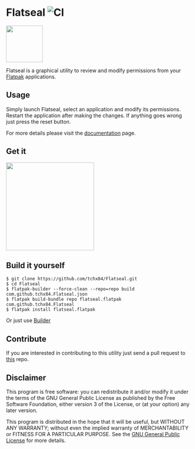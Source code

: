 # Flatseal ![CI](https://github.com/tchx84/Flatseal/workflows/CI/badge.svg)

<img height="100" src="https://github.com/tchx84/Flatseal/blob/master/data/icons/com.github.tchx84.Flatseal.svg">

Flatseal is a graphical utility to review and modify permissions from your [Flatpak](https://flatpak.org/) applications.

## Usage

Simply launch Flatseal, select an application and modify its permissions. Restart the application after making the changes. If anything goes wrong just press the reset button.

For more details please visit the [documentation](./DOCUMENTATION.md) page.

## Get it

[<img width="240" src="https://flathub.org/assets/badges/flathub-badge-i-en.png">](https://flathub.org/apps/details/com.github.tchx84.Flatseal)

## Build it yourself

```
$ git clone https://github.com/tchx84/Flatseal.git
$ cd Flatseal
$ flatpak-builder --force-clean --repo=repo build com.github.tchx84.Flatseal.json
$ flatpak build-bundle repo flatseal.flatpak com.github.tchx84.Flatseal
$ flatpak install flatseal.flatpak
```

Or just use [Builder](https://flathub.org/apps/details/org.gnome.Builder)

## Contribute

If you are interested in contributing to this utility just send a pull request to [this](https://github.com/tchx84/Flatseal) repo.

## Disclaimer

This program is free software: you can redistribute it and/or modify it under the terms of the GNU General Public License as published by the Free Software Foundation, either version 3 of the License, or (at your option) any later version.

This program is distributed in the hope that it will be useful, but WITHOUT ANY WARRANTY; without even the implied warranty of MERCHANTABILITY or FITNESS FOR A PARTICULAR PURPOSE. See the [GNU General Public License](COPYING) for more details.
